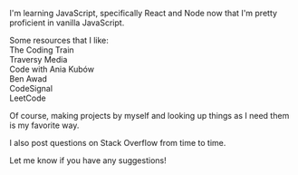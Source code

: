 I'm learning JavaScript, specifically React and Node now that I'm pretty proficient in vanilla JavaScript.

Some resources that I like:  
The Coding Train  
Traversy Media  
Code with Ania Kubów  
Ben Awad  
CodeSignal  
LeetCode  

Of course, making projects by myself and looking up things as I need them is my favorite way.  

I also post questions on Stack Overflow from time to time.  

Let me know if you have any suggestions!
